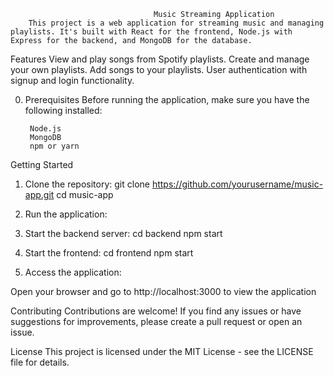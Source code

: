                                     Music Streaming Application
        This project is a web application for streaming music and managing playlists. It's built with React for the frontend, Node.js with Express for the backend, and MongoDB for the database.

Features
        View and play songs from Spotify playlists.
        Create and manage your own playlists.
        Add songs to your playlists.
        User authentication with signup and login functionality.

0. Prerequisites
    Before running the application, make sure you have the following installed:

        Node.js
        MongoDB
        npm or yarn
        
        
Getting Started

1. Clone the repository:
        git clone https://github.com/yourusername/music-app.git
        cd music-app

2. Run the application:

3. Start the backend server:
        cd backend
        npm start

4. Start the frontend:
        cd frontend
        npm start

5. Access the application:

Open your browser and go to http://localhost:3000 to view the application

Contributing
        Contributions are welcome! If you find any issues or have suggestions for improvements, please create a pull request or open an issue.

License
        This project is licensed under the MIT License - see the LICENSE file for details.

